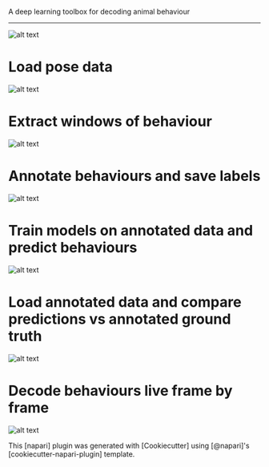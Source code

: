 <!-- This file is a placeholder for customizing description of your plugin 
on the napari hub if you wish. The readme file will be used by default if
you wish not to do any customization for the napari hub listing.

If you need some help writing a good description, check out our 
[guide](https://github.com/chanzuckerberg/napari-hub/wiki/Writing-the-Perfect-Description-for-your-Plugin)
-->
A deep learning toolbox for decoding animal behaviour

----------------------------------


![alt text](https://github.com/pnm4sfix/PoseR/blob/add-functionality/docs/logo.png?raw=true)

# Load pose data

![alt text](https://github.com/pnm4sfix/PoseR/blob/add-functionality/docs/LoadData.gif)

# Extract windows of behaviour

![alt text](https://github.com/pnm4sfix/PoseR/blob/add-functionality/docs/ExtractBehaviours.gif)

# Annotate behaviours and save labels

![alt text](https://github.com/pnm4sfix/PoseR/blob/add-functionality/docs/AnnotateBehaviours.gif)

# Train models on annotated data and predict behaviours

![alt text](https://github.com/pnm4sfix/PoseR/blob/add-functionality/docs/PredictBehaviours.gif)

# Load annotated data and compare predictions vs annotated ground truth

![alt text](https://github.com/pnm4sfix/PoseR/blob/add-functionality/docs/ComparePredictionsVsGroundT.gif)

# Decode behaviours live frame by frame

![alt text](https://github.com/pnm4sfix/PoseR/blob/add-functionality/docs/LiveDecode.gif)

This [napari] plugin was generated with [Cookiecutter] using [@napari]'s [cookiecutter-napari-plugin] template.


